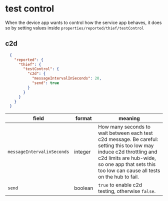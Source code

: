 # test control

When  the device app wants to control how the service app behaves, it does so by setting values inside `properties/reported/thief/testControl`

## c2d

```json
  {
    "reported": {
      "thief": {
        "testControl": {
          "c2d": {
            "messageIntervalInSeconds": 20,
            "send": true
          }
        }
      }
    }
  }
```

| field | format | meaning |
| - | - | - |
| `messageIntervalinSeconds` | integer | How many seconds to wait between each test c2d message.  Be careful: setting this too low may induce c2d throttling and c2d limits are hub-wide, so one app that sets this too low can cause all tests on the hub to fail. |
| `send` | boolean | `true` to enable c2d testing, otherwise `false`. |

